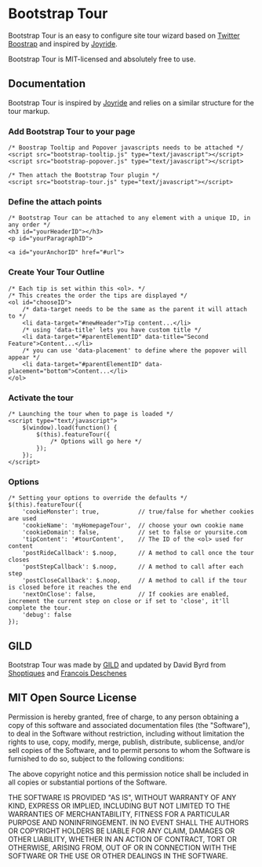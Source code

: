 # Bootstrap Tour

Bootstrap Tour is an easy to configure site tour wizard based on [Twitter Boostrap](http://twitter.github.com/bootstrap) and inspired by [Joyride](http://www.zurb.com/playground/jquery-joyride-feature-tour-plugin).

Bootstrap Tour is MIT-licensed and absolutely free to use.

## Documentation

Bootstrap Tour is inspired by [Joyride](http://www.zurb.com/playground/jquery-joyride-feature-tour-plugin) and relies on a similar structure for the tour markup.

### Add Bootstrap Tour to your page

    /* Boostrap Tooltip and Popover javascripts needs to be attached */
    <script src="bootstrap-tooltip.js" type="text/javascript"></script>
    <script src="bootstrap-popover.js" type="text/javascript"></script>
  
    /* Then attach the Bootstrap Tour plugin */
    <script src="bootstrap-tour.js" type="text/javascript"></script>    

### Define the attach points

    /* Bootstrap Tour can be attached to any element with a unique ID, in any order */
    <h3 id="yourHeaderID"></h3>
    <p id="yourParagraphID">

    <a id="yourAnchorID" href="#url">

### Create Your Tour Outline

    /* Each tip is set within this <ol>. */
    /* This creates the order the tips are displayed */
    <ol id="chooseID">
        /* data-target needs to be the same as the parent it will attach to */
        <li data-target="#newHeader">Tip content...</li>
        /* using 'data-title' lets you have custom title */
        <li data-target="#parentElementID" data-title="Second Feature">Content...</li>
        /* you can use 'data-placement' to define where the popover will appear */
        <li data-target="#parentElementID" data-placement="bottom">Content...</li>
    </ol>

### Activate the tour

    /* Launching the tour when to page is loaded */
    <script type="text/javascript">
        $(window).load(function() {
            $(this).featureTour({
                /* Options will go here */
            });
        });
    </script>
  
### Options

    /* Setting your options to override the defaults */
    $(this).featureTour({
        'cookieMonster': true,           // true/false for whether cookies are used
        'cookieName': 'myHomepageTour',  // choose your own cookie name
        'cookieDomain': false,           // set to false or yoursite.com
        'tipContent': '#tourContent',    // The ID of the <ol> used for content
        'postRideCallback': $.noop,      // A method to call once the tour closes
        'postStepCallback': $.noop,      // A method to call after each step
        'postCloseCallback': $.noop,     // A method to call if the tour is closed before it reaches the end
        'nextOnClose': false,            // If cookies are enabled, increment the current step on close or if set to 'close', it'll complete the tour.
        'debug': false
    });

## GILD

Bootstrap Tour was made by [GILD](http://www.gild.com) and updated by David Byrd from [Shoptiques](http://shoptiques.com) and [Francois Deschenes](http://francoisdeschenes.com)

## MIT Open Source License

Permission is hereby granted, free of charge, to any person obtaining a copy of this software and associated documentation files (the "Software"), to deal in the Software without restriction, including without limitation the rights to use, copy, modify, merge, publish, distribute, sublicense, and/or sell copies of the Software, and to permit persons to whom the Software is furnished to do so, subject to the following conditions:

The above copyright notice and this permission notice shall be included in all copies or substantial portions of the Software.

THE SOFTWARE IS PROVIDED "AS IS", WITHOUT WARRANTY OF ANY KIND, EXPRESS OR IMPLIED, INCLUDING BUT NOT LIMITED TO THE WARRANTIES OF MERCHANTABILITY, FITNESS FOR A PARTICULAR PURPOSE AND NONINFRINGEMENT. IN NO EVENT SHALL THE AUTHORS OR COPYRIGHT HOLDERS BE LIABLE FOR ANY CLAIM, DAMAGES OR OTHER LIABILITY, WHETHER IN AN ACTION OF CONTRACT, TORT OR OTHERWISE, ARISING FROM, OUT OF OR IN CONNECTION WITH THE SOFTWARE OR THE USE OR OTHER DEALINGS IN THE SOFTWARE.